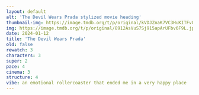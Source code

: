 ```yaml
---
layout: default
alt: 'The Devil Wears Prada stylized movie heading'
thumbnail-img: https://image.tmdb.org/t/p/original/kVDJZnaK7VC3HuKITFv0xSiUC8b.png
img: https://image.tmdb.org/t/p/original/8912AsVuS7Sj915apArUFbv6F9L.jpg
date: 2024-01-12
title: 'The Devil Wears Prada'
old: false
rewatch: 3
characters: 3
super: 2
pace: 4
cinema: 3
structure: 4
vibe: an emotional rollercoaster that ended me in a very happy place
---
```

